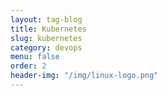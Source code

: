```yaml
---
layout: tag-blog
title: Kubernetes
slug: kubernetes
category: devops
menu: false
order: 2
header-img: "/img/linux-logo.png"
---
```

